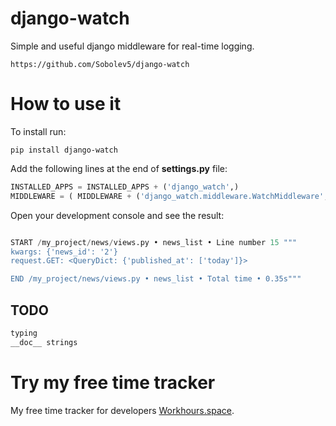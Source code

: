 # django-watch

Simple and useful django middleware for real-time logging.

```no-highlight
https://github.com/Sobolev5/django-watch
```

# How to use it

To install run:
```no-highlight
pip install django-watch
```


Add the following lines at the end of **settings.py** file:
```python
INSTALLED_APPS = INSTALLED_APPS + ('django_watch',)
MIDDLEWARE = ( MIDDLEWARE + ('django_watch.middleware.WatchMiddleware',) )  
```


Open your development console and see the result:
```python

START /my_project/news/views.py • news_list • Line number 15 """
kwargs: {'news_id': '2'}
request.GET: <QueryDict: {'published_at': ['today']}>

END /my_project/news/views.py • news_list • Total time • 0.35s"""
```

## TODO
```python
typing
__doc__ strings
```

# Try my free time tracker
My free time tracker for developers [Workhours.space](https://workhours.space/). 